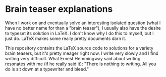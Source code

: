 # Brain teaser explanations
When I work on and eventually solve an interesting isolated question (what I have no better name for than a "brain teaser"), I usually also have
the desire to typeset its solution in LaTeX. I don't know why I do this to myself, but I just do. LaTeX makes some really pretty documents darn it.

This repository contains the LaTeX source code to solutions for a variety brain teasers, but it's pretty meager right now.
I write very slowly and I find writing very difficult. What Ernest Hemmingway said about writing resonates with me (if he really said it): 
"There is nothing to writing. All you do is sit down at a typewriter and bleed."
